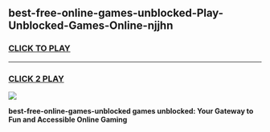 
## best-free-online-games-unblocked-Play-Unblocked-Games-Online-njjhn
<h3>
<a href="https://premium76.site?title=best-free-online-games-unblocked&ref=25A">CLICK TO PLAY</a></h3>
<hr>

<h3>
<a href="https://premium76.site?title=best-free-online-games-unblocked&ref=25A">CLICK 2 PLAY</a>
  
</h3>

<a href="https://premium76.site?title=best-free-online-games-unblocked&ref=25A"><img src="https://clearcache.store/games.png"></a>


**best-free-online-games-unblocked games unblocked: Your Gateway to Fun and Accessible Online Gaming**
